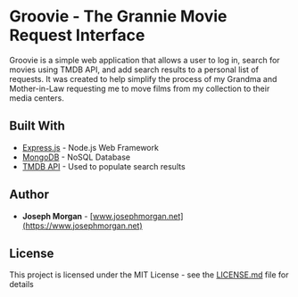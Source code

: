 # Groovie - The Grannie Movie Request Interface

Groovie is a simple web application that allows a user to log in, search for movies using TMDB API, and add search results to a personal list of requests. It was created to help simplify the process of my Grandma and Mother-in-Law requesting me to move films from my collection to their media centers.

## Built With

* [Express.js](https://expressjs.com/) - Node.js Web Framework
* [MongoDB](https://mongodb.com) - NoSQL Database
* [TMDB API](https://www.tmdb.com) - Used to populate search results

## Author

* **Joseph Morgan** - [www.josephmorgan.net](https://www.josephmorgan.net)

## License

This project is licensed under the MIT License - see the [LICENSE.md](LICENSE.md) file for details

